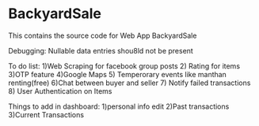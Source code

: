# BackyardSale
This contains the source code for Web App BackyardSale

Debugging:
Nullable data entries shou8ld not be present

To do list:
1)Web Scraping for facebook group posts
2) Rating for items
3)OTP feature
4)Google Maps
5) Temperorary events like manthan renting(free)
6)Chat between buyer and seller
7) Notify failed transactions
8) User Authentication on Items

Things to add in dashboard:
1)personal info edit
2)Past transactions
3)Current Transactions
